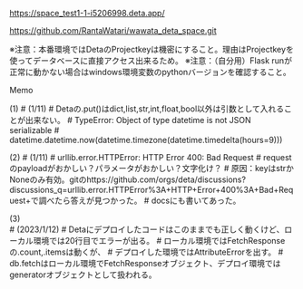 https://space_test1-1-i5206998.deta.app/

https://github.com/RantaWatari/wawata_deta_space.git

※注意：本番環境ではDetaのProjectkeyは機密にすること。理由はProjectkeyを使ってデータベースに直接アクセス出来るため。
※注意：（自分用）Flask runが正常に動かない場合はwindows環境変数のpythonバージョンを確認すること。

Memo

(1)
    # (1/11)
    # Detaの.put()はdict,list,str,int,float,bool以外は引数として入れることが出来ない。
    # TypeError: Object of type datetime is not JSON serializable
    # datetime.datetime.now(datetime.timezone(datetime.timedelta(hours=9))) 

(2)
    # (1/11)
    # urllib.error.HTTPError: HTTP Error 400: Bad Request
    # requestのpayloadがおかしい？パラメータがおかしい？文字化け？
    # 原因：keyはstrかNoneのみ有効。gitのhttps://github.com/orgs/deta/discussions?discussions_q=urllib.error.HTTPError%3A+HTTP+Error+400%3A+Bad+Request+で調べたら答えが見つかった。
    # docsにも書いてあった。

(3)    
    # (2023/1/12)
    # Detaにデプロイしたコードはこのままでも正しく動くけど、ローカル環境では20行目でエラーが出る。
    # ローカル環境ではFetchResponseの.count,.itemsは動くが、
    # デプロイした環境ではAttributeErrorを出す。
    # db.fetchはローカル環境でFetchResponseオブジェクト、デプロイ環境ではgeneratorオブジェクトとして扱われる。
    
 